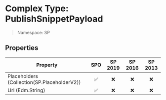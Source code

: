 # Complex Type: PublishSnippetPayload

> Namespace: SP

## Properties

Property | SPO | SP 2019 | SP 2016 | SP 2013
----------|:---:|:-------:|:-------:|:-------:
Placeholders (Collection(SP.PlaceholderV2)) | ✅ | ❌ | ❌ | ❌
Url (Edm.String) | ✅ | ❌ | ❌ | ❌